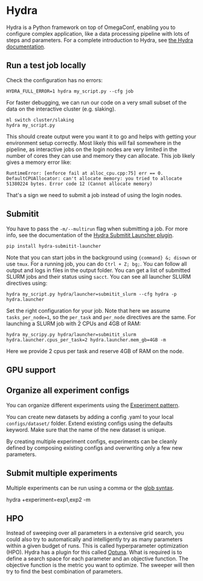 # Hydra

Hydra is a Python framework on top of OmegaConf, enabling you to configure complex application, like a data processing pipeline with lots of steps and parameters. For a complete introduction to Hydra, see [the Hydra documentation](https://hydra.cc/).

## Run a test job locally

Check the configuration has no errors:
```
HYDRA_FULL_ERROR=1 hydra my_script.py --cfg job
```
For faster debugging, we can run our code on a very small subset of the data on the interactive cluster (e.g. slaking).
```
ml switch cluster/slaking
hydra my_script.py
```
This should create output were you want it to go and helps with getting your environment setup correctly. Most likely this will fail somewhere in the pipeline, as interactive jobs on the login nodes are very limited in the number of cores they can use and memory they can allocate. This job likely gives a memory error like:
```
RuntimeError: [enforce fail at alloc_cpu.cpp:75] err == 0. DefaultCPUAllocator: can't allocate memory: you tried to allocate 51380224 bytes. Error code 12 (Cannot allocate memory)
```
That's a sign we need to submit a job instead of using the login nodes.

## Submitit

You have to pass the `-m/--multirun` flag when submitting a job. For more info, see the documentation of the [Hydra Submitit Launcher plugin](https://hydra.cc/docs/plugins/submitit_launcher/).
```
pip install hydra-submitit-launcher
```

Note that you can start jobs in the background using `{command} &; disown` or use `tmux`. For a running job, you can do `Ctrl + Z; bg;`. You can follow all output and logs in files in the output folder. You can get a list of submitted SLURM jobs and their status using `sacct`. You can see all launcher SLURM directives using:
```
hydra my_script.py hydra/launcher=submitit_slurm --cfg hydra -p hydra.launcher
```

Set the right configuration for your job. Note that here we assume `tasks_per_node=1`, so the `per_task` and `per_node` directives are the same. For launching a SLURM job with 2 CPUs and 4GB of RAM:
```
hydra my_scripy.py hydra/launcher=submitit_slurm hydra.launcher.cpus_per_task=2 hydra.launcher.mem_gb=4GB -m
```

Here we provide 2 cpus per task and reserve 4GB of RAM on the node.

## GPU support

[](./gpu.md)

## Organize all experiment configs

You can organize different experiments using the [Experiment pattern](https://hydra.cc/docs/patterns/configuring_experiments/).

You can create new datasets by adding a config .yaml to your local `configs/dataset/` folder. Extend existing configs using the defaults keyword. Make sure that the name of the new dataset is unique.

By creating multiple experiment configs, experiments can be cleanly defined by composing existing configs and overwriting only a few new parameters.

## Submit multiple experiments

Multiple experiments can be run using a comma or the [glob syntax](https://hydra.cc/docs/1.1/patterns/configuring_experiments/#sweeping-over-experiments).

hydra +experiment=exp1,exp2 -m

## HPO

Instead of sweeping over all parameters in a extensive grid search, you could also try to automatically and intelligently try as many parameters within a given budget of runs. This is called hyperparameter optimization (HPO). Hydra has a plugin for this called [Optuna](https://hydra.cc/docs/plugins/optuna_sweeper/). What is required is to define a search space for each parameter and an objective function. The objective function is the metric you want to optimize. The sweeper will then try to find the best combination of parameters.